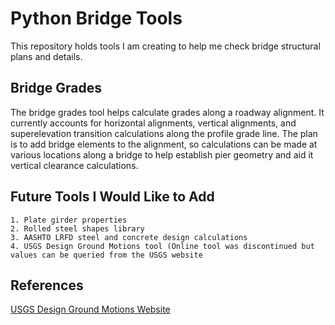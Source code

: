 # Python Bridge Tools

This repository holds tools I am creating to help me check bridge structural plans and details.

## Bridge Grades

The bridge grades tool helps calculate grades along a roadway alignment. It currently accounts for horizontal alignments, vertical alignments, and superelevation transition calculations along the profile grade line. The plan is to add bridge elements to the alignment, so calculations can be made at various locations along a bridge to help establish pier geometry and aid it vertical clearance calculations.

## Future Tools I Would Like to Add

    1. Plate girder properties
    2. Rolled steel shapes library
    3. AASHTO LRFD steel and concrete design calculations
    4. USGS Design Ground Motions tool (Online tool was discontinued but values can be queried from the USGS website

## References
[USGS Design Ground Motions Website](https://earthquake.usgs.gov/hazards/designmaps/)